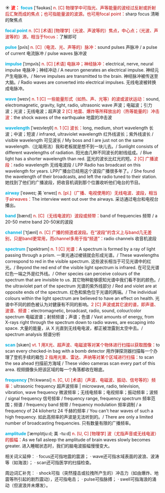 ☀ <font color="red">**波：**</font>
<font color="sky blue">**focus**</font> ['fəʊkəs] 
<font color="#c00000">n. [C] 物理学中可指光、声等能量的波经过反射或折射后汇聚而成的焦点；也可指能量波的波源。也可用focal point：</font>sharp focus 清晰的聚焦点
           
<font color="sky blue">**focal point**</font>
<font color="#c00000">n. [C] [术语] [物理学]（光波、声波等的）焦点，中心点；（光波、声波等的）源。相当于focus：</font>了解即可

<font color="sky blue">**pulse**</font> [pʌls] 
<font color="#c00000">n. [C]（电流、光、声等的）脉冲：</font>sound pulses 声脉冲 / a pulse of current 电流脉冲 / pulse waves 脉冲波
           
<font color="sky blue">**impulse**</font> [ˈɪmpʌls]
<font color="#c00000">n. [C] [术语] 电脉冲；神经脉冲：</font>electrical, nerve, neural impulse 电脉冲；神经冲动 / A neuron generates an electrical impulse. 神经元产生电脉冲。/ Nerve impulses are transmitted to the brain. 神经脉冲被传送至大脑。/ Radio waves are converted into electrical impulses. 无线电波被转换成电脉冲。

<font color="sky blue">**wave**</font> [weɪv] 
<font color="#c00000">n. 1 [C] 一些能量形式（如热、声、光等）的波或波状运动：</font>sound, electromagnetic, gravity, light, radio, ultrasonic wave 声波；电磁波；引力波；光波；无线电波；超声波 <font color="#c00000">2 [C] 地震、爆炸等所释放出的（热等能量的）冲击波：</font>the shock waves of the earthquake 地震的冲击波
                      
<font color="sky blue">**wavelength**</font> [ˈweɪvleŋθ]
<font color="#c00000">n. 1 [C] 波长：</font>long, medium, short wavelength 长波；中波；短波 / infrared, ultraviolet wavelength 红外线波长；紫外线波长 / visible wavelength 可见波长 / My boss and I are just not on the same wavelength.（比喻用法）我和老板就是想不到一块儿去。/ Sunlight consists of different wavelengths of radiation. 阳光由几种不同波长的射线组成。/ Blue light has a shorter wavelength than red. 蓝光的波长比红光的短。<font color="#c00000">2 [C] 广播波段：</font>radio wavelength 无线电波段 / LPP Radio has broadcast on this wavelength for years. LPP广播台已经用这个波段广播很多年了。/ She found the wavelength of their broadcasts, and left the radio tuned to their station. 她找到了他们的广播波段，把收音机调到那个位置收听他们电台的节目。

<font color="sky blue">**airway**</font> [ˈeəweɪ; 美 ˈerweɪ]
<font color="#c00000">n. [pl.]（广播、电视使用的）无线电波、波段，相当于airwaves：</font>The interview went out over the airways. 采访通过电台和电视台播出。

<font color="sky blue">**band**</font> [bænd] 
<font color="#c00000">n. [C]（无线电波的）波段或频带：</font>band of frequencies 频带 / a 20-50 metre band 20-50米的波段

<font color="sky blue">**channel**</font> ['tʃænl] 
<font color="#c00000">n. [C] 广播的频道或波段。在“波段”的含义上与band几无差别，只是band更常用，而channel多用于指“频道”：</font>radio channels 收音机波段
           
<font color="sky blue">**spectrum**</font> [ˈspektrəm]
<font color="#c00000">n. 1 [C] 光谱：</font>A spectrum is formed by a ray of light passing through a prism. 一束光通过棱镜就会形成光谱。/ These wavelengths correspond to red in the visible spectrum. 这些波长相当于可见光谱中的红光。/ Beyond the red end of the visible light spectrum is infrared. 在可见光谱红色一端之外是红外线。/ Other species can perceive colours of the spectrum that are invisible to us. 其它物种能够感知光谱中我们看不到的颜色。/ the ultraviolet part of the spectrum 光谱的紫外线部分 / Red and violet are at opposite ends of the spectrum. 红色和紫色位于光谱的两端。/ The individual colours within the light spectrum are believed to have an effect on health. 光谱中不同的颜色被认为对健康有不同的影响。<font color="#c00000">2 [C] 声波或其它波的谱，即声谱、波谱、频谱：</font>electromagnetic, broadcast, radio, sound, colour/color spectrum 电磁波谱；射频频谱；声谱；色谱 / Vast amounts of energy, from X-rays right through the spectrum down to radio waves, are escaping into space. 大量的能量，从 X 光直到无线电电波，都正被泄露到太空中去。/ spectrum analysis 频谱分析

<font color="sky blue">**scan**</font> [skæn] 
<font color="#c00000">vt. 1 用X光、超声波、电磁波等对某个物体进行扫描以获取图像：</font>to scan every checked-in bag with a bomb detector 用炸弹探测器扫描每一个办理了登机手续的箱包 <font color="#c00000">2 指用光束、雷达、声纳等对某个区域进行扫描：</font>to scan the sea ahead 扫描前方海域 / These video cameras scan every part of this area. 视频摄像头把该区域的每一个角落都收在眼底。
           
<font color="sky blue">**frequency**</font> [ˈfri:kwənsi]
<font color="#c00000">n. [C, U] [术语]（声波、电磁波、振动、信号等的）频率：</font>ultrasonic frequency 超声波频率 | microwave, radio, television, vibration, wave frequency 微波频率；无线电频率；电视频率；振动频率；波频 / signal frequency 信号频率 / frequency range, frequency spectrum 频率范围；频谱 / frequency band 频带 / frequency modulation 频率调制 / a frequency of 24 kilohertz 24 千赫的频率 / You can't hear waves of such a high frequency. 如此高频率的声波是无法听到的。/ There are only a limited number of broadcasting frequencies. 只有数量有限的广播频率。
           
<font color="sky blue">**amplitude**</font> [ˈæmplɪtju:d; 美 -tu:d]
<font color="#c00000">n. [U, C] [物理学] 波（尤指声音或无线电波）的振幅：</font>As we fall asleep the amplitude of brain waves slowly becomes greater. 进入睡眠状态时，我们的脑电波振幅慢慢变大。

相关词义延伸：
· focus还可指地震的震源；
· wave还可指水域表面的波浪、波涛等（如海浪）；
· scan还可指医学的扫描检查。

周边词汇补充：
· shock可指（突然撞击或拉拽所产生的）冲击力（如由爆炸、地震等所引起的剧烈震动），还可指电击；
· pulse可指脉搏；
· swell可指海浪的涌动（但波浪并未爆发）。
